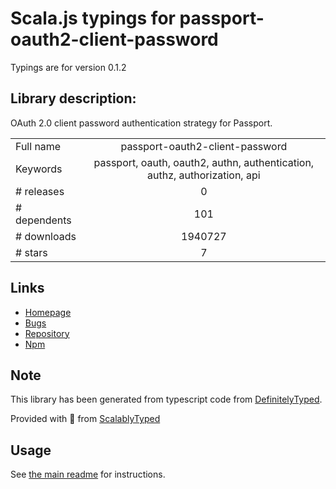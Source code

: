 
# Scala.js typings for passport-oauth2-client-password

Typings are for version 0.1.2

## Library description:
OAuth 2.0 client password authentication strategy for Passport.

|                    |                 |
| ------------------ | :-------------: |
| Full name          | passport-oauth2-client-password |
| Keywords           | passport, oauth, oauth2, authn, authentication, authz, authorization, api |
| # releases         | 0 |
| # dependents       | 101 |
| # downloads        | 1940727 |
| # stars            | 7 |

## Links
- [Homepage](https://github.com/jaredhanson/passport-oauth2-client-password)
- [Bugs](http://github.com/jaredhanson/passport-oauth2-client-password/issues)
- [Repository](https://github.com/jaredhanson/passport-oauth2-client-password)
- [Npm](https://www.npmjs.com/package/passport-oauth2-client-password)
    


## Note
This library has been generated from typescript code from [DefinitelyTyped](https://definitelytyped.org).

Provided with :purple_heart: from [ScalablyTyped](https://github.com/oyvindberg/ScalablyTyped)

## Usage
See [the main readme](../../readme.md) for instructions.


